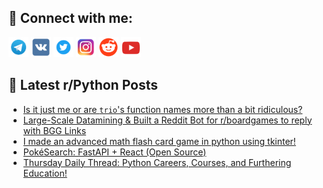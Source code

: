 ## 🔎 Connect with me:
[<img src="https://github.com/bullbesh/bullbesh/blob/main/images/Telegram.png" width="32" height="32" />](https://t.me/bullbesh)
[<img src="https://github.com/bullbesh/bullbesh/blob/main/images/VK.png" width="32" height="32" />](https://vk.com/bullbesh)
[<img src="https://github.com/bullbesh/bullbesh/blob/main/images/Twitter.png" width="32" height="32" />](https://twitter.com/bullbesh1)
[<img src="https://github.com/bullbesh/bullbesh/blob/main/images/Instagram.png" width="32" height="32" />](https://www.instagram.com/bullbesh)
[<img src="https://github.com/bullbesh/bullbesh/blob/main/images/Reddit.png" width="32" height="32" />](https://www.reddit.com/user/bullbesh)
[<img src="https://github.com/bullbesh/bullbesh/blob/main/images/YouTube.png" width="32" height="32" />](https://www.youtube.com/channel/UCtfjRs6uzgq5mfm8S06WTcg)

## 📕 Latest r/Python Posts
<!-- BLOG-POST-LIST:START -->
- [Is it just me or are `trio`&#39;s function names more than a bit ridiculous?](https://www.reddit.com/r/Python/comments/12k6yd4/is_it_just_me_or_are_trios_function_names_more/)
- [Large-Scale Datamining &amp; Built a Reddit Bot for r/boardgames to reply with BGG Links](https://www.reddit.com/r/Python/comments/12k5yfb/largescale_datamining_built_a_reddit_bot_for/)
- [I made an advanced math flash card game in python using tkinter!](https://www.reddit.com/r/Python/comments/12k5djw/i_made_an_advanced_math_flash_card_game_in_python/)
- [PokéSearch: FastAPI + React &lpar;Open Source&rpar;](https://www.reddit.com/r/Python/comments/12k4qhe/pokésearch_fastapi_react_open_source/)
- [Thursday Daily Thread: Python Careers, Courses, and Furthering Education!](https://www.reddit.com/r/Python/comments/12k4o7f/thursday_daily_thread_python_careers_courses_and/)
<!-- BLOG-POST-LIST:END -->
